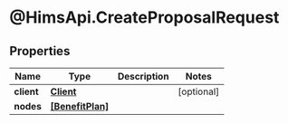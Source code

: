 # @HimsApi.CreateProposalRequest

## Properties

Name | Type | Description | Notes
------------ | ------------- | ------------- | -------------
**client** | [**Client**](Client.md) |  | [optional] 
**nodes** | [**[BenefitPlan]**](BenefitPlan.md) |  | 



